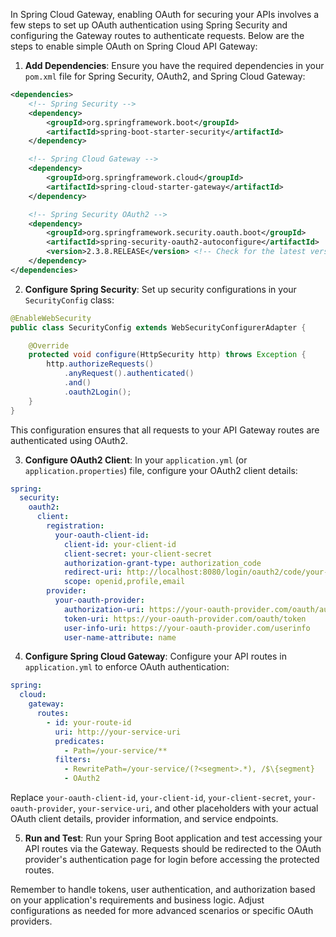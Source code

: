 In Spring Cloud Gateway, enabling OAuth for securing your APIs involves a few steps to set up OAuth authentication using Spring Security and configuring the Gateway routes to authenticate requests. Below are the steps to enable simple OAuth on Spring Cloud API Gateway:

1. **Add Dependencies**:
   Ensure you have the required dependencies in your `pom.xml` file for Spring Security, OAuth2, and Spring Cloud Gateway:

```xml
<dependencies>
    <!-- Spring Security -->
    <dependency>
        <groupId>org.springframework.boot</groupId>
        <artifactId>spring-boot-starter-security</artifactId>
    </dependency>

    <!-- Spring Cloud Gateway -->
    <dependency>
        <groupId>org.springframework.cloud</groupId>
        <artifactId>spring-cloud-starter-gateway</artifactId>
    </dependency>

    <!-- Spring Security OAuth2 -->
    <dependency>
        <groupId>org.springframework.security.oauth.boot</groupId>
        <artifactId>spring-security-oauth2-autoconfigure</artifactId>
        <version>2.3.8.RELEASE</version> <!-- Check for the latest version -->
    </dependency>
</dependencies>
```

2. **Configure Spring Security**:
   Set up security configurations in your `SecurityConfig` class:

```java
@EnableWebSecurity
public class SecurityConfig extends WebSecurityConfigurerAdapter {

    @Override
    protected void configure(HttpSecurity http) throws Exception {
        http.authorizeRequests()
            .anyRequest().authenticated()
            .and()
            .oauth2Login();
    }
}
```

This configuration ensures that all requests to your API Gateway routes are authenticated using OAuth2.

3. **Configure OAuth2 Client**:
   In your `application.yml` (or `application.properties`) file, configure your OAuth2 client details:

```yaml
spring:
  security:
    oauth2:
      client:
        registration:
          your-oauth-client-id:
            client-id: your-client-id
            client-secret: your-client-secret
            authorization-grant-type: authorization_code
            redirect-uri: http://localhost:8080/login/oauth2/code/your-oauth-client-id
            scope: openid,profile,email
        provider:
          your-oauth-provider:
            authorization-uri: https://your-oauth-provider.com/oauth/authorize
            token-uri: https://your-oauth-provider.com/oauth/token
            user-info-uri: https://your-oauth-provider.com/userinfo
            user-name-attribute: name
```

4. **Configure Spring Cloud Gateway**:
   Configure your API routes in `application.yml` to enforce OAuth authentication:

```yaml
spring:
  cloud:
    gateway:
      routes:
        - id: your-route-id
          uri: http://your-service-uri
          predicates:
            - Path=/your-service/**
          filters:
            - RewritePath=/your-service/(?<segment>.*), /$\{segment}
            - OAuth2
```

Replace `your-oauth-client-id`, `your-client-id`, `your-client-secret`, `your-oauth-provider`, `your-service-uri`, and other placeholders with your actual OAuth client details, provider information, and service endpoints.

5. **Run and Test**:
   Run your Spring Boot application and test accessing your API routes via the Gateway. Requests should be redirected to the OAuth provider's authentication page for login before accessing the protected routes.

Remember to handle tokens, user authentication, and authorization based on your application's requirements and business logic. Adjust configurations as needed for more advanced scenarios or specific OAuth providers.
